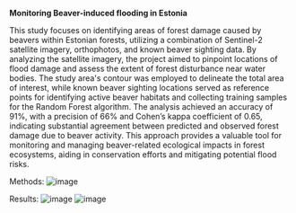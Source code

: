 **Monitoring Beaver-induced flooding in Estonia**

This study focuses on identifying areas of forest damage caused by beavers within Estonian forests, utilizing a combination of Sentinel-2 satellite imagery, orthophotos, and known beaver sighting data. By analyzing the satellite imagery, the project aimed to pinpoint locations of flood damage and assess the extent of forest disturbance near water bodies. The study area's contour was employed to delineate the total area of interest, while known beaver sighting locations served as reference points for identifying active beaver habitats and collecting training samples for the Random Forest algorithm. The analysis achieved an accuracy of 91%, with a precision of 66% and Cohen’s kappa coefficient of 0.65, indicating substantial agreement between predicted and observed forest damage due to beaver activity. This approach provides a valuable tool for monitoring and managing beaver-related ecological impacts in forest ecosystems, aiding in conservation efforts and mitigating potential flood risks.

Methods:
![image](https://github.com/sourav-karma/beaver_damaged_forest_flooding/assets/145971753/4135a920-c79d-48aa-bdd1-64fa9799bd09)

Results:
![image](https://github.com/sourav-karma/beaver_damaged_forest_flooding/assets/145971753/f87fa9f6-b228-49a1-950d-6ba8bce28386)
![image](https://github.com/sourav-karma/beaver_damaged_forest_flooding/assets/145971753/552e876c-57e8-4723-9bdd-3262b8f8147b)




